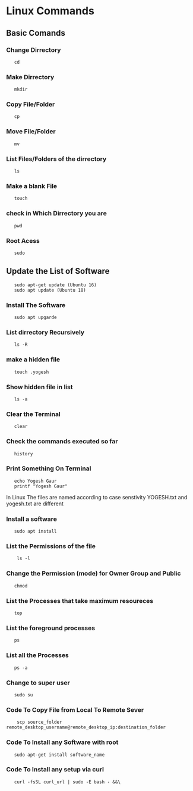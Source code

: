# Linux Commands 

## Basic Comands

### Change Dirrectory

```
   cd 
```
### Make Dirrectory

```
   mkdir
```
### Copy File/Folder

```
   cp
```
### Move File/Folder

```
   mv
```
### List Files/Folders of the dirrectory

```
   ls
```
### Make a blank File

```
   touch 
```
### check in Which Dirrectory you are

```
   pwd
```
### Root Acess

```
   sudo
```
## Update the List of Software

```
   sudo apt-get update (Ubuntu 16)
   sudo apt update (Ubuntu 18)
```
### Install The Software

```
   sudo apt upgarde
```

### List dirrectory Recursively

``` 
   ls -R
```

### make a hidden file

```
   touch .yogesh
```
### Show hidden file in list

```
   ls -a
```

### Clear the Terminal

```
   clear
```
### Check the commands executed so far

```
   history
```
### Print Something On Terminal

```
   echo Yogesh Gaur
   printf "Yogesh Gaur"
```
 In Linux The files are named according to case senstivity YOGESH.txt and yogesh.txt are different

### Install a software

```
   sudo apt install
```
### List the Permissions of the file

```
    ls -l
```

### Change the Permission (mode) for Owner Group and Public

```
   chmod
```
### List the Processes that take maximum resoureces

```
   top
```
### List the foreground processes

```
   ps
```
### List all the Processes

```
   ps -a
```
### Change to super user

```
   sudo su
```

<h3>Code To Copy File from Local To Remote Sever</h3>

```
    scp source_folder remote_desktop_username@remote_desktop_ip:destination_folder
```

<h3>Code To Install any Software with root</h3>

```
   sudo apt-get install software_name
```

<h3>Code To Install any setup via curl</h3>

```
   curl -fsSL curl_url | sudo -E bash - &&\
```

